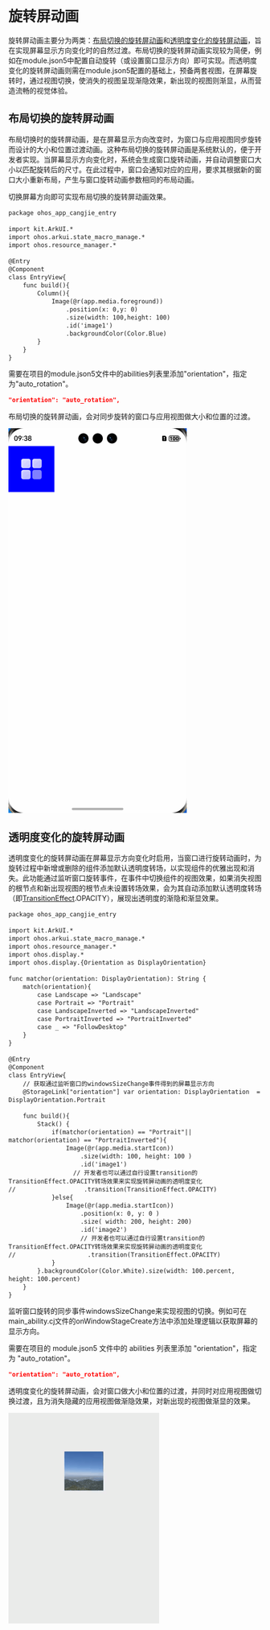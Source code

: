 # 旋转屏动画

旋转屏动画主要分为两类：[布局切换的旋转屏动画](#布局切换的旋转屏动画)和[透明度变化的旋转屏动画](#透明度变化的旋转屏动画)，旨在实现屏幕显示方向变化时的自然过渡。布局切换的旋转屏动画实现较为简便，例如在module.json5中配置自动旋转（或设置窗口显示方向）即可实现。而透明度变化的旋转屏动画则需在module.json5配置的基础上，预备两套视图，在屏幕旋转时，通过视图切换，使消失的视图呈现渐隐效果，新出现的视图则渐显，从而营造流畅的视觉体验。

## 布局切换的旋转屏动画

布局切换时的旋转屏动画，是在屏幕显示方向改变时，为窗口与应用视图同步旋转而设计的大小和位置过渡动画。这种布局切换的旋转屏动画是系统默认的，便于开发者实现。当屏幕显示方向变化时，系统会生成窗口旋转动画，并自动调整窗口大小以匹配旋转后的尺寸。在此过程中，窗口会通知对应的应用，要求其根据新的窗口大小重新布局，产生与窗口旋转动画参数相同的布局动画。

切换屏幕方向即可实现布局切换的旋转屏动画效果。

 <!--run-->

```cangjie
package ohos_app_cangjie_entry

import kit.ArkUI.*
import ohos.arkui.state_macro_manage.*
import ohos.resource_manager.*

@Entry
@Component
class EntryView{
    func build(){
        Column(){
            Image(@r(app.media.foreground))
                .position(x: 0,y: 0)
                .size(width: 100,height: 100)
                .id('image1')
                .backgroundColor(Color.Blue)
        }
    }
}
```

需要在项目的module.json5文件中的abilities列表里添加"orientation"，指定为"auto_rotation"。

```json
"orientation": "auto_rotation",
```

布局切换的旋转屏动画，会对同步旋转的窗口与应用视图做大小和位置的过渡。

![Alt text](./figures/rotation-transition1.gif)

## 透明度变化的旋转屏动画

透明度变化的旋转屏动画在屏幕显示方向变化时启用，当窗口进行旋转动画时，为旋转过程中新增或删除的组件添加默认透明度转场，以实现组件的优雅出现和消失。此功能通过监听窗口旋转事件，在事件中切换组件的视图效果，如果消失视图的根节点和新出现视图的根节点未设置转场效果，会为其自动添加默认透明度转场（即[TransitionEffect](../../../reference/source_zh_cn/arkui-cj/cj-animation-transition.md#class-transitioneffect).OPACITY），展现出透明度的渐隐和渐显效果。

 <!-- run -example1 -->

```cangjie
package ohos_app_cangjie_entry

import kit.ArkUI.*
import ohos.arkui.state_macro_manage.*
import ohos.resource_manager.*
import ohos.display.*
import ohos.display.{Orientation as DisplayOrientation}

func matchor(orientation: DisplayOrientation): String {
    match(orientation){
        case Landscape => "Landscape"
        case Portrait => "Portrait"
        case LandscapeInverted => "LandscapeInverted"
        case PortraitInverted => "PortraitInverted"
        case _ => "FollowDesktop"
    }
}

@Entry
@Component
class EntryView{
    // 获取通过监听窗口的windowsSizeChange事件得到的屏幕显示方向
    @StorageLink["orientation"] var orientation: DisplayOrientation  = DisplayOrientation.Portrait

    func build(){
        Stack() {
            if(matchor(orientation) == "Portrait"|| matchor(orientation) == "PortraitInverted"){
                Image(@r(app.media.startIcon))
                    .size(width: 100, height: 100 )
                    .id('image1')
                  // 开发者也可以通过自行设置transition的TransitionEffect.OPACITY转场效果来实现旋转屏动画的透明度变化
//                   .transition(TransitionEffect.OPACITY)
            }else{
                Image(@r(app.media.startIcon))
                    .position(x: 0, y: 0 )
                    .size( width: 200, height: 200)
                    .id('image2')
                    // 开发者也可以通过自行设置transition的TransitionEffect.OPACITY转场效果来实现旋转屏动画的透明度变化
//                    .transition(TransitionEffect.OPACITY)
            }
        }.backgroundColor(Color.White).size(width: 100.percent, height: 100.percent)
    }
}
```

监听窗口旋转的同步事件windowsSizeChange来实现视图的切换。例如可在main_ability.cj文件的onWindowStageCreate方法中添加处理逻辑以获取屏幕的显示方向。

需要在项目的 module.json5 文件中的 abilities 列表里添加 "orientation"，指定为 "auto_rotation"。

```json
"orientation": "auto_rotation",
```

透明度变化的旋转屏动画，会对窗口做大小和位置的过渡，并同时对应用视图做切换过渡，且为消失隐藏的应用视图做渐隐效果，对新出现的视图做渐显的效果。

![rotation-opacity](figures/rotation-opacity.gif)
